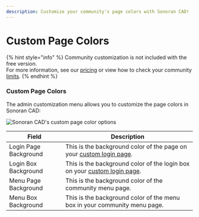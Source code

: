 ```yaml
---
description: Customize your community's page colors with Sonoran CAD!
---
```


# Custom Page Colors

{% hint style="info" %}
Community customization is not included with the free version.\
For more information, see our [pricing](../../pricing/faq/) or view how to check your community [limits](../getting-started/view-your-limits.md).
{% endhint %}

### Custom Page Colors

The admin customization menu allows you to customize the page colors in Sonoran CAD:

![Sonoran CAD's custom page color options](../../.gitbook/assets/page-colors.png)

| Field                 | Description                                                                                      |
| --------------------- | ------------------------------------------------------------------------------------------------ |
| Login Page Background | This is the background color of the page on your [custom login page](custom-login-page.md).      |
| Login Box Background  | This is the background color of the login box on your [custom login page](custom-login-page.md). |
| Menu Page Background  | This is the background color of the community menu page.                                         |
| Menu Box Background   | This is the background color of the menu box in your community menu page.                        |
